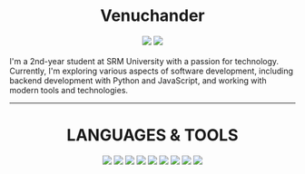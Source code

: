 <div align="center">
  <h1 align="center">Venuchander</h1>
  <a href="https://www.linkedin.com/in/venuchander/"><img src="https://img.shields.io/badge/LinkedIn-000000?style=for-the-badge&logo=linkedin&logoColor=white"/></a>
  <a href="mailto:venuchander1@gmail.com"><img src="https://img.shields.io/badge/Gmail-000000?style=for-the-badge&logo=gmail&logoColor=white" /></a>
</div>

<br>

<div align="left">
  I'm a 2nd-year student at SRM University with a passion for technology. 
  Currently, I'm exploring various aspects of software development, 
  including backend development with Python and JavaScript, and working 
  with modern tools and technologies.
</div>

<hr>

<div align="center">
  <h1>LANGUAGES & TOOLS</h1>
</div>

<p align="center">
  <img src="https://img.shields.io/badge/python-000000?style=for-the-badge&logo=python&logoColor=white"/>
  <img src="https://img.shields.io/badge/django-000000?style=for-the-badge&logo=django&logoColor=white"/>
  <img src="https://img.shields.io/badge/linux-000000?style=for-the-badge&logo=linux&logoColor=white"/>
  <img src="https://img.shields.io/badge/mongodb-000000?style=for-the-badge&logo=mongodb&logoColor=white"/>
  <img src="https://img.shields.io/badge/postgresql-000000?style=for-the-badge&logo=postgresql&logoColor=white"/>
  <img src="https://img.shields.io/badge/selenium-000000?style=for-the-badge&logo=selenium&logoColor=white"/>
  <img src="https://img.shields.io/badge/html-000000?style=for-the-badge&logo=html5&logoColor=white"/>
  <img src="https://img.shields.io/badge/css3-000000?style=for-the-badge&logo=css3&logoColor=white"/>
  <img src="https://img.shields.io/badge/javascript-000000?style=for-the-badge&logo=javascript&logoColor=white"/>
</p>
